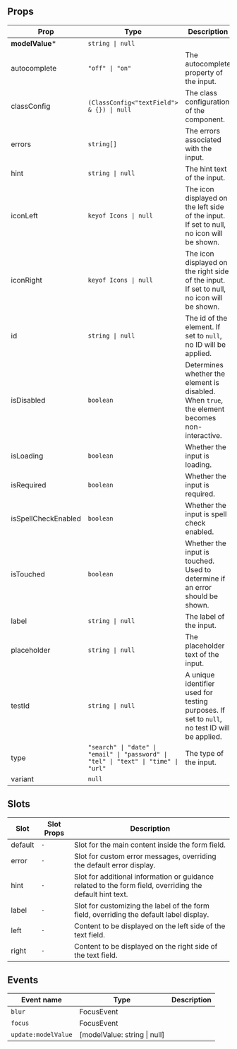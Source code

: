 <!-- This file is automatically generated, do not edit manually. -->

## Props

| Prop | Type | Description | Default |
| ---- | ---- | ----------- | ------- |
| **modelValue*** | `string \| null` |  |  |
| autocomplete | `"off" \| "on"` | The autocomplete property of the input. |  |
| classConfig | `(ClassConfig<"textField"> & {}) \| null` | The class configuration of the component. |  |
| errors | `string[]` | The errors associated with the input. |  |
| hint | `string \| null` | The hint text of the input. |  |
| iconLeft | `keyof Icons \| null` | The icon displayed on the left side of the input. If set to null, no icon will be shown. |  |
| iconRight | `keyof Icons \| null` | The icon displayed on the right side of the input. If set to null, no icon will be shown. |  |
| id | `string \| null` | The id of the element. If set to `null`, no ID will be applied. |  |
| isDisabled | `boolean` | Determines whether the element is disabled. When `true`, the element becomes non-interactive. |  |
| isLoading | `boolean` | Whether the input is loading. |  |
| isRequired | `boolean` | Whether the input is required. |  |
| isSpellCheckEnabled | `boolean` | Whether the input is spell check enabled. |  |
| isTouched | `boolean` | Whether the input is touched. Used to determine if an error should be shown. |  |
| label | `string \| null` | The label of the input. |  |
| placeholder | `string \| null` | The placeholder text of the input. |  |
| testId | `string \| null` | A unique identifier used for testing purposes. If set to `null`, no test ID will be applied. |  |
| type | `"search" \| "date" \| "email" \| "password" \| "tel" \| "text" \| "time" \| "url"` | The type of the input. |  |
| variant | `null` |  |  |


## Slots

| Slot | Slot Props | Description |
| --------- | ---- | ----------- |
| default | `-` | Slot for the main content inside the form field. |
| error | `-` | Slot for custom error messages, overriding the default error display. |
| hint | `-` | Slot for additional information or guidance related to the form field, overriding the default hint text. |
| label | `-` | Slot for customizing the label of the form field, overriding the default label display. |
| left | `-` | Content to be displayed on the left side of the text field. |
| right | `-` | Content to be displayed on the right side of the text field. |


## Events

| Event name | Type | Description |
| ---------- | ---- | ----------- |
| `blur` | FocusEvent |  |
| `focus` | FocusEvent |  |
| `update:modelValue` | [modelValue: string \| null] |  |

